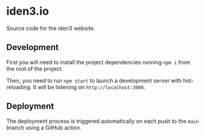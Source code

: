 # iden3.io

Source code for the iden3 website.

## Development

First you will need to install the project dependencies running `npm i` from the root
of the project.

Then, you need to run `npm start` to launch a development server with hot-reloading.
It will be listening on `http://localhost:3000`.

## Deployment

The deployment process is triggered automatically on each push to the `main` branch
using a GitHub action.

